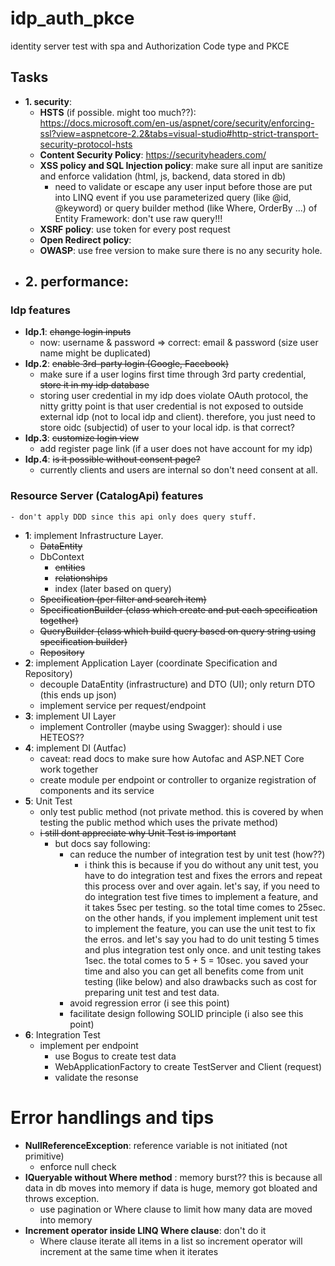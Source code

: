 # idp_auth_pkce
identity server test with spa and Authorization Code type and PKCE

## Tasks
  * **1. security**: 
    - **HSTS** (if possible. might too much??): https://docs.microsoft.com/en-us/aspnet/core/security/enforcing-ssl?view=aspnetcore-2.2&tabs=visual-studio#http-strict-transport-security-protocol-hsts 
    - **Content Security Policy**: https://securityheaders.com/
    - **XSS policy and SQL Injection policy**: make sure all input are sanitize and enforce validation (html, js, backend, data stored in db)
      - need to validate or escape any user input before those are put into LINQ event if you use parameterized query (like @id, @keyword) or query builder method (like Where, OrderBy ...) of Entity Framework: don't use raw query!!!
    - **XSRF policy**: use token for every post request
    - **Open Redirect policy**: 
    - **OWASP**: use free version to make sure there is no any security hole.
  * **2. performance**:
    - 

### Idp features
  * **Idp.1**: ~~change login inputs~~<br>
    - now: username & password => correct: email & password (size user name might be duplicated)<br>
  * **Idp.2**: ~~enable 3rd-party login (Google, Facebook)~~<br>
    - make sure if a user logins first time through 3rd party credential, ~~store it in my idp database~~<br>
    - storing user credential in my idp does violate OAuth protocol, the nitty gritty point is that user credential is not exposed to outside external idp (not to local idp and client). therefore, you just need to store oidc (subjectid) of user to your local idp. is that correct?
  * **Idp.3**: ~~customize login view~~<br>
    - add register page link (if a user does not have account for my idp)<br>
  * **Idp.4**: ~~is it possible without consent page?~~<br>
    - currently clients and users are internal so don't need consent at all.
### Resource Server (CatalogApi) features
    - don't apply DDD since this api only does query stuff.
  * **1**: implement Infrastructure Layer.
    - ~~DataEntity~~
    - DbContext
      - ~~entities~~
      - ~~relationships~~
      - index (later based on query)
    - ~~Specification (per filter and search item)~~
    - ~~SpecificationBuilder (class which create and put each specification together)~~
    - ~~QueryBuilder (class which build query based on query string using specification builder)~~
    - ~~Repository~~
  * **2**: implement Application Layer (coordinate Specification and Repository)
    - decouple DataEntity (infrastructure) and DTO (UI); only return DTO (this ends up json)
    - implement service per request/endpoint
  * **3**: implement UI Layer 
    - implement Controller (maybe using Swagger): should i use HETEOS??
  * **4**: implement DI (Autfac)
    - caveat: read docs to make sure how Autofac and ASP.NET Core work together
    - create module per endpoint or controller to organize registration of components and its service
  * **5**: Unit Test
    - only test public method (not private method. this is covered by when testing the public method which uses the private method)
    - ~~i still dont appreciate why Unit Test is important~~
      - but docs say following:
        - can reduce the number of integration test by unit test (how??)
          - i think this is because if you do without any unit test, you have to do integration test and fixes the errors and repeat this process over and over again. let's say, if you need to do integration test five times to implement a feature, and it takes 5sec per testing. so the total time comes to 25sec. on the other hands, if you implement implement unit test to implement the feature, you can use the unit test to fix the erros. and let's say you had to do unit testing 5 times and plus integration test only once. and unit testing takes 1sec. the total comes to 5 + 5 = 10sec. you saved your time and also you can get all benefits come from unit testing (like below) and also drawbacks such as cost for preparing unit test and test data. 
        - avoid regression error (i see this point)
        - facilitate design following SOLID principle (i also see this point)
  * **6**: Integration Test
    - implement per endpoint
      - use Bogus to create test data
      - WebApplicationFactory to create TestServer and Client (request)
      - validate the resonse 
# Error handlings and tips
  * **NullReferenceException**: reference variable is not initiated (not primitive)
      - enforce null check
  * **IQueryable without Where method** : memory burst?? this is because all data in db moves into memory if data is huge, memory got bloated and throws exception.
      - use pagination or Where clause to limit how many data are moved into memory
  * **Increment operator inside LINQ Where clause**: don't do it
      - Where clause iterate all items in a list so increment operator will increment at the same time when it iterates
